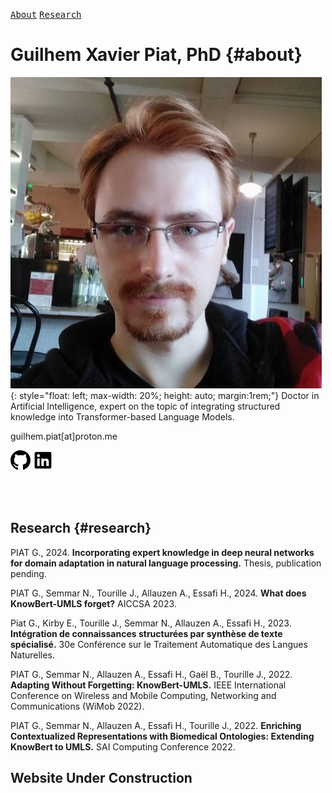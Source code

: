 [<kbd>About</kbd>](#about) [<kbd>Research</kbd>](#research)

# Guilhem Xavier Piat, PhD {#about}
![](/files/img/avatar.jpeg){: style="float: left; max-width: 20%; height: auto; margin:1rem;"}
Doctor in Artificial Intelligence, expert on the topic of integrating structured knowledge into Transformer-based Language Models.

guilhem.piat[at]proton.me

[<svg height="32" aria-hidden="true" viewBox="0 0 16 16" version="1.1" width="32" data-view-component="true" class="octicon octicon-mark-github">
    <path d="M8 0c4.42 0 8 3.58 8 8a8.013 8.013 0 0 1-5.45 7.59c-.4.08-.55-.17-.55-.38 0-.27.01-1.13.01-2.2 0-.75-.25-1.23-.54-1.48 1.78-.2 3.65-.88 3.65-3.95 0-.88-.31-1.59-.82-2.15.08-.2.36-1.02-.08-2.12 0 0-.67-.22-2.2.82-.64-.18-1.32-.27-2-.27-.68 0-1.36.09-2 .27-1.53-1.03-2.2-.82-2.2-.82-.44 1.1-.16 1.92-.08 2.12-.51.56-.82 1.28-.82 2.15 0 3.06 1.86 3.75 3.64 3.95-.23.2-.44.55-.51 1.07-.46.21-1.61.55-2.33-.66-.15-.24-.6-.83-1.23-.82-.67.01-.27.38.01.53.34.19.73.9.82 1.13.16.45.68 1.31 2.69.94 0 .67.01 1.3.01 1.49 0 .21-.15.45-.55.38A7.995 7.995 0 0 1 0 8c0-4.42 3.58-8 8-8Z"></path>
</svg>](https://github.com/gpiat/)
[<svg xmlns="http://www.w3.org/2000/svg" viewBox="0 0 24 24" data-supported-dps="32x32" fill="black" class="mercado-match" width="32" height="32" focusable="false">
      <path d="M20.5 2h-17A1.5 1.5 0 002 3.5v17A1.5 1.5 0 003.5 22h17a1.5 1.5 0 001.5-1.5v-17A1.5 1.5 0 0020.5 2zM8 19H5v-9h3zM6.5 8.25A1.75 1.75 0 118.3 6.5a1.78 1.78 0 01-1.8 1.75zM19 19h-3v-4.74c0-1.42-.6-1.93-1.38-1.93A1.74 1.74 0 0013 14.19a.66.66 0 000 .14V19h-3v-9h2.9v1.3a3.11 3.11 0 012.7-1.4c1.55 0 3.36.86 3.36 3.66z"></path>
</svg>](https://www.linkedin.com/in/guilhem-piat-73a670245/)

<!-- <a href="https://github.com/gpiat" target="_blank" data-bcup-haslogintext="no"></a> <i class="fab fa-github fa-lg fab-custom"></i></a> -->
<!-- <a href="https://www.linkedin.com/in/guilhem-piat-73a670245/" target="_blank" data-bcup-haslogintext="no"><i class="fab fa-linkedin-in fa-lg fab-custom"></i></a> -->
<!-- <a href="https://scholar.google.com/citations?user=4plEJJYAAAAJ" target="_blank" data-bcup-haslogintext="no"><i class="ai ai-google-scholar fa-lg fab-custom"></i></a> -->
<!-- <a href="https://cv.hal.science/gpiat" target="_blank" data-bcup-haslogintext="no"><i class="ai ai-hal fa-lg fab-custom"></i></a> -->

<br /><br />

## Research {#research}

PIAT G., 2024. **Incorporating expert knowledge in deep neural networks for domain adaptation in natural language processing.** Thesis, publication pending.

PIAT G., Semmar N., Tourille J., Allauzen A., Essafi H., 2024. **What does KnowBert-UMLS forget?** AICCSA 2023. 

Piat G., Kirby E., Tourille J., Semmar N., Allauzen A., Essafi H., 2023. **Intégration de connaissances structurées par synthèse de texte spécialisé.** 30e Conférence sur le Traitement Automatique des Langues Naturelles.

PIAT G., Semmar N., Allauzen A., Essafi H., Gaël B., Tourille J., 2022. **Adapting Without Forgetting: KnowBert-UMLS.** IEEE International Conference on Wireless and Mobile Computing, Networking and Communications (WiMob 2022).

PIAT G., Semmar N., Allauzen A., Essafi H., Tourille J., 2022. **Enriching Contextualized Representations with Biomedical Ontologies: Extending KnowBert to UMLS.** SAI Computing Conference 2022.

## Website Under Construction